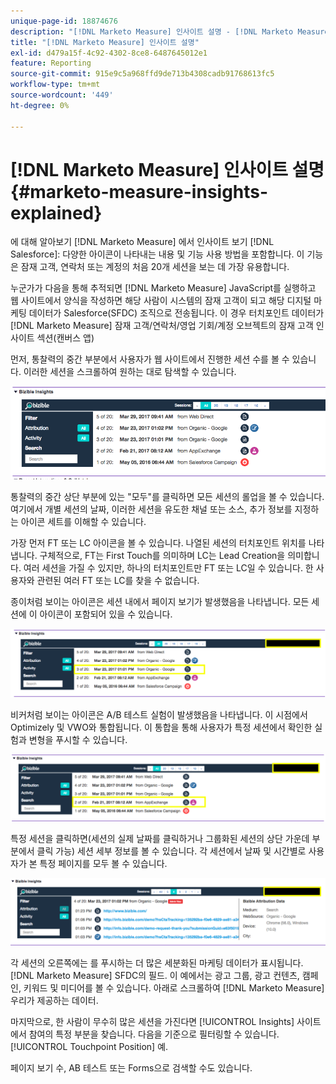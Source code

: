 ```yaml
---
unique-page-id: 18874676
description: "[!DNL Marketo Measure] 인사이트 설명 - [!DNL Marketo Measure]"
title: "[!DNL Marketo Measure] 인사이트 설명"
exl-id: d479a15f-4c92-4302-8ce8-6487645012e1
feature: Reporting
source-git-commit: 915e9c5a968ffd9de713b4308cadb91768613fc5
workflow-type: tm+mt
source-wordcount: '449'
ht-degree: 0%

---
```


# [!DNL Marketo Measure] 인사이트 설명 {#marketo-measure-insights-explained}

에 대해 알아보기 [!DNL Marketo Measure] 에서 인사이트 보기 [!DNL Salesforce]: 다양한 아이콘이 나타내는 내용 및 기능 사용 방법을 포함합니다. 이 기능은 잠재 고객, 연락처 또는 계정의 처음 20개 세션을 보는 데 가장 유용합니다.

누군가가 다음을 통해 추적되면 [!DNL Marketo Measure] JavaScript를 실행하고 웹 사이트에서 양식을 작성하면 해당 사람이 시스템의 잠재 고객이 되고 해당 디지털 마케팅 데이터가 Salesforce(SFDC) 조직으로 전송됩니다. 이 경우 터치포인트 데이터가 [!DNL Marketo Measure] 잠재 고객/연락처/영업 기회/계정 오브젝트의 잠재 고객 인사이트 섹션(캔버스 앱)

먼저, 통찰력의 중간 부분에서 사용자가 웹 사이트에서 진행한 세션 수를 볼 수 있습니다. 이러한 세션을 스크롤하여 원하는 대로 탐색할 수 있습니다.

![](assets/1.png)

통찰력의 중간 상단 부분에 있는 &quot;모두&quot;를 클릭하면 모든 세션의 롤업을 볼 수 있습니다. 여기에서 개별 세션의 날짜, 이러한 세션을 유도한 채널 또는 소스, 추가 정보를 지정하는 아이콘 세트를 이해할 수 있습니다.

가장 먼저 FT 또는 LC 아이콘을 볼 수 있습니다. 나열된 세션의 터치포인트 위치를 나타냅니다. 구체적으로, FT는 First Touch를 의미하며 LC는 Lead Creation을 의미합니다. 여러 세션을 가질 수 있지만, 하나의 터치포인트만 FT 또는 LC일 수 있습니다. 한 사용자와 관련된 여러 FT 또는 LC를 찾을 수 없습니다.

종이처럼 보이는 아이콘은 세션 내에서 페이지 보기가 발생했음을 나타냅니다. 모든 세션에 이 아이콘이 포함되어 있을 수 있습니다.

![](assets/2.png)

비커처럼 보이는 아이콘은 A/B 테스트 실험이 발생했음을 나타냅니다. 이 시점에서 Optimizely 및 VWO와 통합됩니다. 이 통합을 통해 사용자가 특정 세션에서 확인한 실험과 변형을 푸시할 수 있습니다.

![](assets/3.png)

특정 세션을 클릭하면(세션의 실제 날짜를 클릭하거나 그룹화된 세션의 상단 가운데 부분에서 클릭 가능) 세션 세부 정보를 볼 수 있습니다. 각 세션에서 날짜 및 시간별로 사용자가 본 특정 페이지를 모두 볼 수 있습니다.

![](assets/4.png)

각 세션의 오른쪽에는 를 푸시하는 더 많은 세분화된 마케팅 데이터가 표시됩니다. [!DNL Marketo Measure] SFDC의 필드. 이 예에서는 광고 그룹, 광고 컨텐츠, 캠페인, 키워드 및 미디어를 볼 수 있습니다. 아래로 스크롤하여 [!DNL Marketo Measure] 우리가 제공하는 데이터.

마지막으로, 한 사람이 무수히 많은 세션을 가진다면 [!UICONTROL Insights] 사이트에서 참여의 특정 부분을 찾습니다. 다음을 기준으로 필터링할 수 있습니다. [!UICONTROL Touchpoint Position] 예.

페이지 보기 수, AB 테스트 또는 Forms으로 검색할 수도 있습니다.
